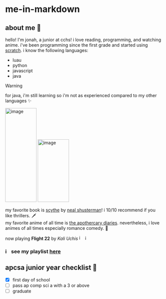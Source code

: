 # me-in-markdown

## about me 🌺

hello! I'm jonah, a junior at cchs! i love reading, programming, and watching anime. i've been programming since the first grade and started using [scratch](https://scratch.mit.edu/).
i know the following languages:
- luau
- python
- javascript
- java
> [!WARNING]
> for java, i'm still learning so i'm not as experienced compared to my other languages ✨

<img width="100" height="300" alt="image" src="https://github.com/user-attachments/assets/6614071a-f345-4bf6-80d2-e0bdceb01ee6" /> 

<img width="100" height="200" alt="image" src="https://github.com/user-attachments/assets/020a910a-2f15-4d66-a2c1-1c762f9f93f8" /> 

my favorite book is [scythe](https://www.goodreads.com/book/show/28954189-scythe) by [neal shusterman](https://www.goodreads.com/author/show/19564.Neal_Shusterman)! i 10/10 recommend if you like thrillers. 🗡️  
my favorite anime of all time is [the apothercary diaries](https://www.crunchyroll.com/series/G3KHEVDJ7/the-apothecary-diaries). nevertheless, i love animes of all times especially romance comedy. 🌿 

now playing <b>Flight 22</b> by _Kali Uchis_ <img width="15" height="16" alt="image" src="https://github.com/user-attachments/assets/745c8768-eac1-451b-b6fe-85176d5cbfaf" /> <img width="15" height="15" alt="image" src="https://github.com/user-attachments/assets/e1f54c41-17e8-4317-a9b5-398317f02cd3" />

### <img width="15" height="16" alt="image" src="https://github.com/user-attachments/assets/745c8768-eac1-451b-b6fe-85176d5cbfaf" /> see my playlist [here](https://open.spotify.com/playlist/37i9dQZF1EQoqCH7BwIYb7?si=559d16ce74c341b7)

## apcsa junior year checklist 🦋

- [x] first day of school
- [ ] pass ap comp sci a with a 3 or above
- [ ] graduate
